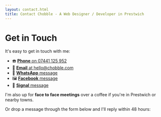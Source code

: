 ```yaml
---
layout: contact.html
title: Contact Chobble - A Web Designer / Developer in Prestwich
---
```


# Get in Touch

It's easy to get in touch with me:

<div class="emoji-list" markdown>

- ☎️ [**Phone** on 07441 125 952](tel:+447441125952)
- 📨 [**Email** at hello@chobble.com](mailto:hello@chobble.com)
- 📱 [**WhatsApp** message](https://wa.me/message/EQIAROIMOOZPH1)
- 🖼️ [**Facebook** message](https://www.facebook.com/profile.php?id=61571286130366)
- 💙 [**Signal** message](https://signal.me/#eu/V-Vqw0HT-W4afWSe7-eHk5tQPsfHmdyH27f1dxptIIb21UtA18xGeYah4BC0g3tO)
</div>

I'm also up for **face to face meetings** over a coffee if you're in Prestwich or nearby towns.

Or drop a message through the form below and I'll reply within 48 hours:
